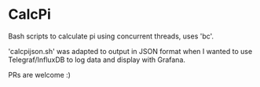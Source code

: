 # CalcPi

Bash scripts to calculate pi using concurrent threads, uses 'bc'.

'calcpijson.sh' was adapted to output in JSON format when I wanted to use Telegraf/InfluxDB to log data and display with Grafana.

PRs are welcome :)
